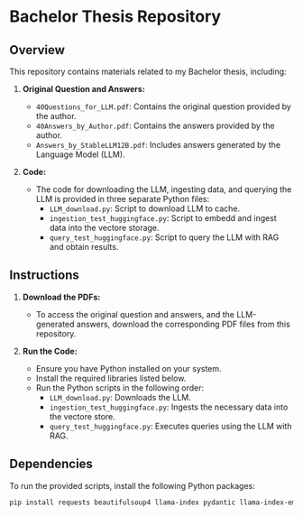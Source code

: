 # Bachelor Thesis Repository

## Overview

This repository contains materials related to my Bachelor thesis, including:

1. **Original Question and Answers:**
   - `40Questions_for_LLM.pdf`: Contains the original question provided by the author.
   - `40Answers_by_Author.pdf`: Contains the answers provided by the author.
   - `Answers_by_StableLLM12B.pdf`: Includes answers generated by the Language Model (LLM).

3. **Code:**
   - The code for downloading the LLM, ingesting data, and querying the LLM is provided in three separate Python files:
     - `LLM_download.py`: Script to download LLM to cache.
     - `ingestion_test_huggingface.py`: Script to embedd and ingest data into the vectore storage.
     - `query_test_huggingface.py`: Script to query the LLM with RAG and obtain results.

## Instructions

1. **Download the PDFs:**
   - To access the original question and answers, and the LLM-generated answers, download the corresponding PDF files from this repository.

2. **Run the Code:**
   - Ensure you have Python installed on your system.
   - Install the required libraries listed below.
   - Run the Python scripts in the following order:
     - `LLM_download.py`: Downloads the LLM.
     - `ingestion_test_huggingface.py`: Ingests the necessary data into the vectore store.
     - `query_test_huggingface.py`: Executes queries using the LLM with RAG.

## Dependencies

To run the provided scripts, install the following Python packages:

```bash
pip install requests beautifulsoup4 llama-index pydantic llama-index-embeddings-huggingface llama-hub unstructured callbacks ollama llama-index-llms-ollama huggingface-hub langchain-community llama-index-llms-langchain nltk python-dotenv llama-index-readers-web transformers torch bitsandbytes accelerate

